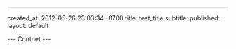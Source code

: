 ---
created_at: 2012-05-26 23:03:34 -0700
title: test_title
subtitle: 
published:
layout: default

--- Contnet ---


